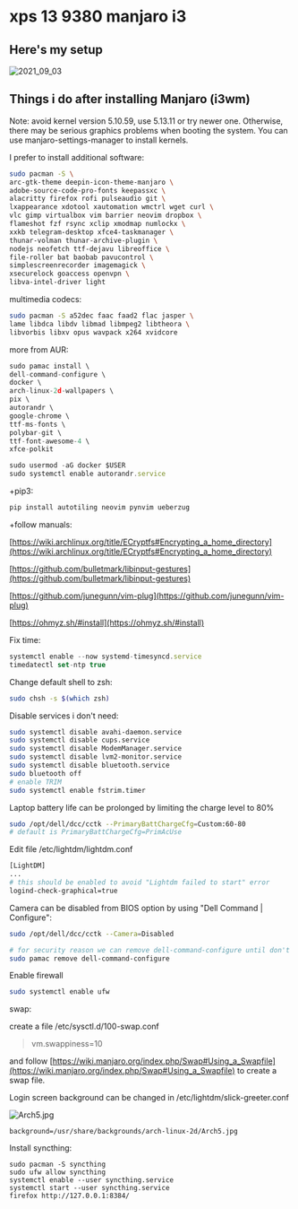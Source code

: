# xps 13 9380 manjaro i3

## Here's my setup
![2021_09_03](https://user-images.githubusercontent.com/3100053/131967232-c4f539ab-12ed-48f6-9e23-8721744fb68f.png)

## Things i do after installing Manjaro (i3wm)

Note: avoid kernel version 5.10.59, use 5.13.11 or try newer one. Otherwise, there may be serious graphics problems when booting the system. You can use manjaro-settings-manager to install kernels.

I prefer to install additional software:

```bash
sudo pacman -S \
arc-gtk-theme deepin-icon-theme-manjaro \
adobe-source-code-pro-fonts keepassxc \
alacritty firefox rofi pulseaudio git \
lxappearance xdotool xautomation wmctrl wget curl \
vlc gimp virtualbox vim barrier neovim dropbox \
flameshot fzf rsync xclip xmodmap numlockx \
xxkb telegram-desktop xfce4-taskmanager \
thunar-volman thunar-archive-plugin \
nodejs neofetch ttf-dejavu libreoffice \
file-roller bat baobab pavucontrol \
simplescreenrecorder imagemagick \
xsecurelock goaccess openvpn \
libva-intel-driver light
```

multimedia codecs:
```bash
sudo pacman -S a52dec faac faad2 flac jasper \
lame libdca libdv libmad libmpeg2 libtheora \
libvorbis libxv opus wavpack x264 xvidcore
```

more from AUR:

```jsx
sudo pamac install \
dell-command-configure \
docker \
arch-linux-2d-wallpapers \
pix \
autorandr \
google-chrome \
ttf-ms-fonts \
polybar-git \
ttf-font-awesome-4 \
xfce-polkit

sudo usermod -aG docker $USER
sudo systemctl enable autorandr.service
```

+pip3:

```bash
pip install autotiling neovim pynvim ueberzug
```

+follow manuals:

[https://wiki.archlinux.org/title/ECryptfs#Encrypting_a_home_directory](https://wiki.archlinux.org/title/ECryptfs#Encrypting_a_home_directory)

[https://github.com/bulletmark/libinput-gestures](https://github.com/bulletmark/libinput-gestures)

[https://github.com/junegunn/vim-plug](https://github.com/junegunn/vim-plug)

[https://ohmyz.sh/#install](https://ohmyz.sh/#install)

Fix time:

```jsx
systemctl enable --now systemd-timesyncd.service
timedatectl set-ntp true
```

Change default shell to zsh:

```bash
sudo chsh -s $(which zsh)
```

Disable services i don't need:

```bash
sudo systemctl disable avahi-daemon.service
sudo systemctl disable cups.service
sudo systemctl disable ModemManager.service
sudo systemctl disable lvm2-monitor.service
sudo systemctl disable bluetooth.service
sudo bluetooth off
# enable TRIM
sudo systemctl enable fstrim.timer
```

Laptop battery life can be prolonged by limiting the charge level to 80%

```bash
sudo /opt/dell/dcc/cctk --PrimaryBattChargeCfg=Custom:60-80
# default is PrimaryBattChargeCfg=PrimAcUse
```

Edit file /etc/lightdm/lightdm.conf 

```bash
[LightDM]
...
# this should be enabled to avoid "Lightdm failed to start" error
logind-check-graphical=true
```

Camera can be disabled from BIOS option by using "Dell Command | Configure":

```bash
sudo /opt/dell/dcc/cctk --Camera=Disabled

# for security reason we can remove dell-command-configure until don't need it
sudo pamac remove dell-command-configure
```

Enable firewall

```bash
sudo systemctl enable ufw
```

swap:

create a file /etc/sysctl.d/100-swap.conf

> vm.swappiness=10

and follow [https://wiki.manjaro.org/index.php/Swap#Using_a_Swapfile](https://wiki.manjaro.org/index.php/Swap#Using_a_Swapfile) to create a swap file.


Login screen background can be changed in /etc/lightdm/slick-greeter.conf

![Arch5.jpg](https://64.media.tumblr.com/2d53e8f1486b6bb22e74f8e80073be4b/694a6580a1372c75-7d/s1280x1920/b16ea4d525f26004e90331d12e1a72341b1954e7.jpg)

```
background=/usr/share/backgrounds/arch-linux-2d/Arch5.jpg
```

Install syncthing:

```
sudo pacman -S syncthing
sudo ufw allow syncthing
systemctl enable --user syncthing.service
systemctl start --user syncthing.service
firefox http://127.0.0.1:8384/
```
